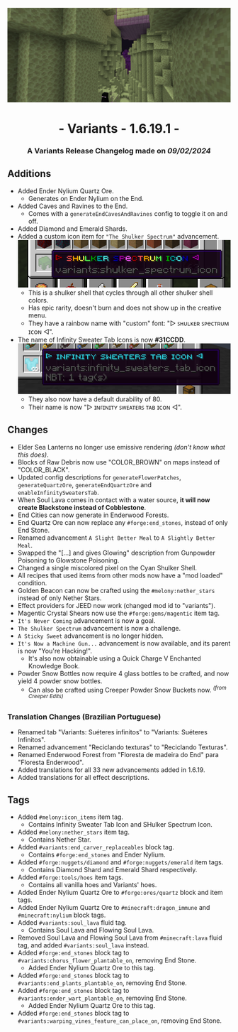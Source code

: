 ![Additions and Changes from 1.6.19.1](ChangelogPhoto.png)

# <center>- Variants - 1.6.19.1 -</center>
### <center>A Variants Release Changelog made on *09/02/2024*</center>

## Additions
- Added Ender Nylium Quartz Ore.
    - Generates on Ender Nylium on the End.
- Added Caves and Ravines to the End.
    - Comes with a ```generateEndCavesAndRavines``` config to toggle it on and off.
- Added Diamond and Emerald Shards.
- Added a custom icon item for ```"The Shulker Spectrum"``` advancement.
    ![Shulker Spectrum Icon Name](ShulkerSpectrumIconName.png)
    - This is a shulker shell that cycles through all other shulker shell colors.
    - Has epic rarity, doesn't burn and does not show up in the creative menu.
    - They have a rainbow name with "custom" font: "▷ ꜱʜᴜʟᴋᴇʀ ꜱᴘeᴄᴛʀᴜᴍ ɪᴄᴏɴ ◁".
- The name of Infinity Sweater Tab Icons is now **#31CCDD**.
    ![Infinity Sweater Tab Icon Name](ISTIName.png)
    - They also now have a default durability of 80.
    - Their name is now "▷ ɪɴꜰɪɴɪᴛʏ ꜱᴡᴇᴀᴛᴇʀꜱ ᴛᴀʙ ɪᴄᴏɴ ◁".

## Changes
- Elder Sea Lanterns no longer use emissive rendering *(don't know what this does)*.
- Blocks of Raw Debris now use "COLOR_BROWN" on maps instead of "COLOR_BLACK".
- Updated config descriptions for ```generateFlowerPatches```, ```generateQuartzOre```, ```generateEndQuartzOre``` and ```enableInfinitySweatersTab```.
- When Soul Lava comes in contact with a water source, **it will now create Blackstone instead of Cobblestone**.
- End Cities can now generate in Enderwood Forests.
- End Quartz Ore can now replace any ```#forge:end_stones```, instead of only End Stone.
- Renamed advancement ```A Slight Better Meal``` to ```A Slightly Better Meal```.
- Swapped the "[...] and gives Glowing" description from Gunpowder Poisoning to Glowstone Poisoning.
- Changed a single miscolored pixel on the Cyan Shulker Shell.
- All recipes that used items from other mods now have a "mod loaded" condition.
- Golden Beacon can now be crafted using the ```#melony:nether_stars``` instead of only Nether Stars.
- Effect providers for JEED now work (changed mod id to "variants").
- Magentic Crystal Shears now use the ```#forge:gems/magentic``` item tag.
- ```It's Never Coming``` advancement is now a goal.
- ```The Shulker Spectrum``` advancement is now a challenge.
- ```A Sticky Sweet``` advancement is no longer hidden.
- ```It's Now a Machine Gun...``` advancement is now available, and its parent is now "You're Hacking!".
    - It's also now obtainable using a Quick Charge V Enchanted Knowledge Book.
- Powder Snow Bottles now require 4 glass bottles to be crafted, and now yield 4 powder snow bottles.
    - Can also be crafted using Creeper Powder Snow Buckets now. <sup>*(from Creeper Edits)*</sup>

### Translation Changes (Brazilian Portuguese)
- Renamed tab "Variants: Suéteres infinitos" to "Variants: Suéteres Infinitos".
- Renamed advancement "Reciclando texturas" to "Reciclando Texturas".
- Renamed Enderwood Forest from "Floresta de madeira do End" para "Floresta Enderwood".
- Added translations for all 33 new advancements added in 1.6.19.
- Added translations for all effect descriptions.

## Tags
- Added ```#melony:icon_items``` item tag.
    - Contains Infinity Sweater Tab Icon and SHulker Spectrum Icon.
- Added ```#melony:nether_stars``` item tag.
    - Contains Nether Star.
- Added ```#variants:end_carver_replaceables``` block tag.
    - Contains ```#forge:end_stones``` and Ender Nylium.
- Added ```#forge:nuggets/diamond``` and ```#forge:nuggets/emerald``` item tags.
    - Contains Diamond Shard and Emerald Shard respectively.
- Added ```#forge:tools/hoes``` item tags.
    - Contains all vanilla hoes and Variants' hoes.
- Added Ender Nylium Quartz Ore to ```#forge:ores/quartz``` block and item tags.
- Added Ender Nylium Quartz Ore to ```#minecraft:dragon_immune``` and ```#minecraft:nylium``` block tags.
- Added ```#variants:soul_lava``` fluid tag.
    - Contains Soul Lava and Flowing Soul Lava.
- Removed Soul Lava and Flowing Soul Lava from ```#minecraft:lava``` fluid tag, and added ```#variants:soul_lava``` instead.
- Added ```#forge:end_stones``` block tag to ```#variants:chorus_flower_plantable_on```, removing End Stone.
    - Added Ender Nylium Quartz Ore to this tag.
- Added ```#forge:end_stones``` block tag to ```#variants:end_plants_plantable_on```, removing End Stone.
- Added ```#forge:end_stones``` block tag to ```#variants:ender_wart_plantable_on```, removing End Stone.
    - Added Ender Nylium Quartz Ore to this tag.
- Added ```#forge:end_stones``` block tag to ```#variants:warping_vines_feature_can_place_on```, removing End Stone.